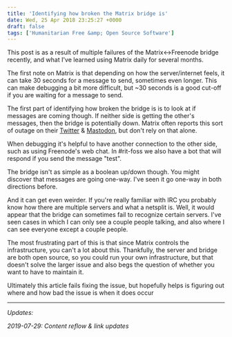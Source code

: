 ```yaml
---
title: 'Identifying how broken the Matrix bridge is'
date: Wed, 25 Apr 2018 23:25:27 +0000
draft: false
tags: ['Humanitarian Free &amp; Open Source Software']
---
```


This post is as a result of multiple failures of the Matrix<->Freenode bridge recently, and what I've learned using Matrix daily for several months.

<!--more-->

The first note on Matrix is that depending on how the server/internet feels, it can take 30 seconds for a message to send, sometimes even longer.
This can make debugging a bit more difficult, but ~30 seconds is a good cut-off if you are waiting for a message to send.

The first part of identifying how broken the bridge is is to look at if messages are coming though. If neither side is getting the other's messages, then the bridge is potentially down.
Matrix often reports this sort of outage on their [Twitter](https://twitter.com/matrixdotorg) & [Mastodon](https://mastodon.matrix.org/@matrix), but don't rely on that alone.

When debugging it's helpful to have another connection to the other side, such as using Freenode's web chat.
In #rit-foss we also have a bot that will respond if you send the message "test".

The bridge isn't as simple as a boolean up/down though.
You might discover that messages are going one-way.
I've seen it go one-way in both directions before.
 
And it can get even weirder.
If you're really familiar with IRC you probably know how there are multiple servers and what a netsplit is.
Well, it would appear that the bridge can sometimes fail to recognize certain servers.
I've seen cases in which I can only see a couple people talking, and also where I can see everyone except a couple people.

The most frustrating part of this is that since Matrix controls the infrastructure, you can't a lot about this.
Thankfully, the server and bridge are both open source, so you could run your own infrastructure, but that doesn't solve the larger issue and also begs the question of whether you want to have to maintain it.

Ultimately this article fails fixing the issue, but hopefully helps is figuring out where and how bad the issue is when it does occur

---

_Updates:_

_2019-07-29: Content reflow & link updates_
